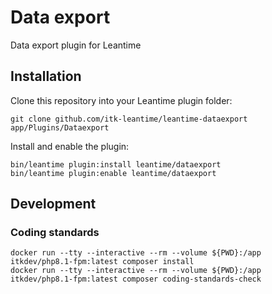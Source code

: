 # Data export

Data export plugin for Leantime

## Installation

Clone this repository into your Leantime plugin folder:

``` shell
git clone github.com/itk-leantime/leantime-dataexport app/Plugins/Dataexport
```

Install and enable the plugin:

``` shell
bin/leantime plugin:install leantime/dataexport
bin/leantime plugin:enable leantime/dataexport
```

## Development

### Coding standards

``` shell
docker run --tty --interactive --rm --volume ${PWD}:/app itkdev/php8.1-fpm:latest composer install
docker run --tty --interactive --rm --volume ${PWD}:/app itkdev/php8.1-fpm:latest composer coding-standards-check
```

